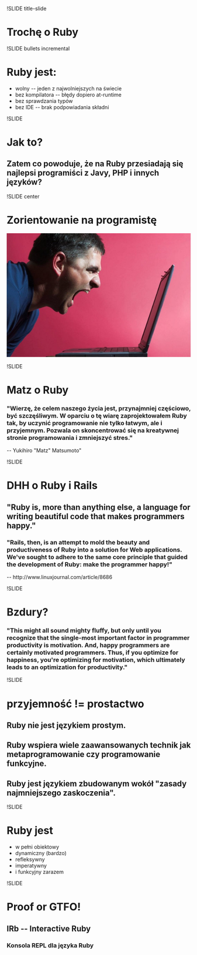 !SLIDE title-slide

# Trochę o Ruby

!SLIDE bullets incremental

# Ruby jest:

* wolny -- jeden z najwolniejszych na świecie
* bez kompilatora -- błędy dopiero at-runtime                                                            
* bez sprawdzania typów
* bez IDE -- brak podpowiadania składni

!SLIDE

# Jak to?

## Zatem co powoduje, że na Ruby przesiadają się najlepsi programiści z Javy, PHP i innych języków?

!SLIDE center

# Zorientowanie na programistę

![](angry_computer_guy_small.jpg)

!SLIDE

# Matz o Ruby

### "Wierzę, że celem naszego życia jest, przynajmniej częściowo, być szczęśliwym. W oparciu o tę wiarę zaprojektowałem Ruby tak, by uczynić programowanie nie tylko łatwym, ale i przyjemnym. Pozwala on skoncentrować się na kreatywnej stronie programowania i zmniejszyć stres."
<p class="footnote">-- Yukihiro "Matz" Matsumoto"</p>

!SLIDE

# DHH o Ruby i Rails

## "Ruby is, more than anything else, a language for writing beautiful code that makes programmers happy."

### "Rails, then, is an attempt to mold the beauty and productiveness of Ruby into a solution for Web applications. We've sought to adhere to the same core principle that guided the development of Ruby: make the programmer happy!"

<p class="footnote">-- http://www.linuxjournal.com/article/8686</p>

!SLIDE

# Bzdury?

### "This might all sound mighty fluffy, but only until you recognize that the single-most important factor in programmer productivity is motivation. And, happy programmers are certainly motivated programmers. Thus, if you optimize for happiness, you're optimizing for motivation, which ultimately leads to an optimization for productivity."


!SLIDE

# przyjemność != prostactwo

## Ruby nie jest językiem prostym.

## Ruby wspiera wiele zaawansowanych technik jak metaprogramowanie czy programowanie funkcyjne.

## Ruby jest językiem zbudowanym wokół "zasady najmniejszego zaskoczenia".


!SLIDE

# Ruby jest

* w pełni obiektowy
* dynamiczny (bardzo)                                                            
* refleksywny
* imperatywny 
* i funkcyjny zarazem


!SLIDE

# Proof or GTFO!

## IRb -- Interactive Ruby

### Konsola REPL dla języka Ruby

